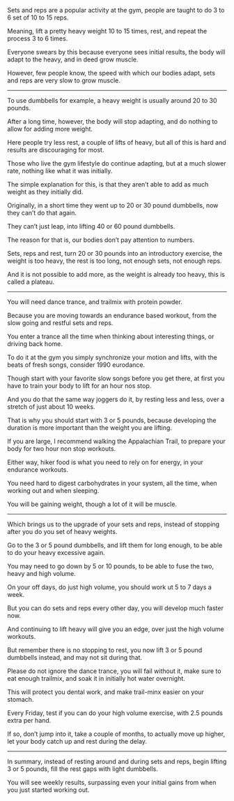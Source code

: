 Sets and reps are a popular activity at the gym,
people are taught to do 3 to 6 set of 10 to 15 reps.

Meaning, lift a pretty heavy weight 10 to 15 times,
rest, and repeat the process 3 to 6 times.

Everyone swears by this because everyone sees initial results,
the body will adapt to the heavy, and in deed grow muscle.

However, few people know, the speed with which our bodies adapt,
sets and reps are very slow to grow muscle.

---

To use dumbbells for example,
a heavy weight is usually around 20 to 30 pounds.

After a long time, however, the body will stop adapting,
and do nothing to allow for adding more weight.

Here people try less rest, a couple of lifts of heavy,
but all of this is hard and results are discouraging for most.

Those who live the gym lifestyle do continue adapting,
but at a much slower rate, nothing like what it was initially.

The simple explanation for this, is that they aren’t able
to add as much weight as they initially did.

Originally, in a short time they went up to 20 or 30 pound dumbbells,
now they can’t do that again.

They can’t just leap,
into lifting 40 or 60 pound dumbbells.

The reason for that is,
our bodies don’t pay attention to numbers.

Sets, reps and rest, turn 20 or 30 pounds into an introductory exercise,
the weight is too heavy, the rest is too long, not enough sets, not enough reps.

And it is not possible to add more, as the weight is already too heavy,
this is called a plateau.

---

You will need dance trance,
and trailmix with protein powder.

Because you are moving towards an endurance based workout,
from the slow going and restful sets and reps.

You enter a trance all the time when thinking about interesting things,
or driving back home.

To do it at the gym you simply synchronize your motion and lifts,
with the beats of fresh songs, consider 1990 eurodance.

Though start with your favorite slow songs before you get there,
at first you have to train your body to lift for an hour nos stop.

And you do that the same way joggers do it,
by resting less and less, over a stretch of just about 10 weeks.

That is why you should start with 3 or 5 pounds,
because developing the duration is more important than the weight you are lifting.

If you are large, I recommend walking the Appalachian Trail,
to prepare your body for two hour non stop workouts.

Either way, hiker food is what you need to rely on for energy,
in your endurance workouts.

You need hard to digest carbohydrates in your system,
all the time, when working out and when sleeping.

You will be gaining weight,
though a lot of it will be muscle.


---

Which brings us to the upgrade of your sets and reps,
instead of stopping after you do you set of heavy weights.

Go to the 3 or 5 pound dumbbells, and lift them for long enough,
to be able to do your heavy excessive again.

You may need to go down by 5 or 10 pounds,
to be able to fuse the two, heavy and high volume.

On your off days, do just high volume,
you should work ut 5 to 7 days a week.

But you can do sets and reps every other day,
you will develop much faster now.

And continuing to lift heavy will give you an edge,
over just the high volume workouts.

But remember there is no stopping to rest,
you now lift 3 or 5 pound dumbbells instead, and may not sit during that.

Please do not ignore the dance trance, you will fail without it,
make sure to eat enough trailmix, and soak it in initially hot water overnight.

This will protect you dental work,
and make trail-minx easier on your stomach.

Every Friday, test if you can do your high volume exercise,
with 2.5 pounds extra per hand.

If so, don’t jump into it, take a couple of months,
to actually move up higher, let your body catch up and rest during the delay.

---

In summary, instead of resting around and during sets and reps,
begin lifting 3 or 5 pounds, fill the rest gaps with light dumbbells.

You will see weekly results,
surpassing even your initial gains from when you just started working out.
